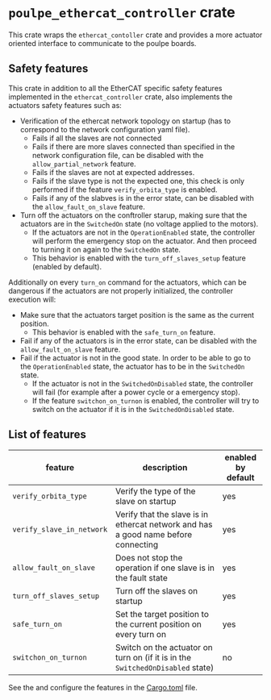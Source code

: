 # `poulpe_ethercat_controller` crate

This crate wraps the `ethercat_contoller` crate and provides a more actuator oriented interface to communicate to the poulpe boards. 

## Safety features


This crate in addition to all the EtherCAT specific safety features implemented in the `ethercat_controller` crate, also implements the actuators safety features such as:
- Verification of the ethercat network topology on startup (has to correspond to the network configuration yaml file).
    - Fails if all the slaves are not connected 
    - Fails if there are more slaves connected than specified in the network configuration file, can be disabled with the `allow_partial_network` feature.
    - Fails if the slaves are not at expected addresses.
    - Fails if the slave type is not the expected one, this check is only performed if the feature `verify_orbita_type` is enabled.
    - Fails if any of the slabves is in the error state, can be disabled with the `allow_fault_on_slave` feature.
- Turn off the actuators on the conftroller starup, making sure that the actuators are in the `SwitchedOn` state (no voltage applied to the motors).
    - If the actuators are not in the `OperationEnabled` state, the controller will perform the emergency stop on the actuator. And then proceed to turning it on again to the `SwitchedOn` state.
    - This behavior is enabled with the `turn_off_slaves_setup` feature (enabled by default).

Additionally on every `turn_on` command for the actuators, which can be dangerous if the actuators are not properly initialized, the controller execution will:

- Make sure that the actuators target position is the same as the current position. 
    - This behavior is enabled with the `safe_turn_on` feature.
- Fail if any of the actuators is in the error state, can be disabled with the `allow_fault_on_slave` feature.
- Fail if the actuator is not in the good state. In order to be able to go to the `OperationEnabled` state, the actuator has to be in the `SwitchedOn` state. 
    - If the actuator is not in the `SwitchedOnDisabled` state, the controller will fail (for example after a power cycle or a emergency stop). 
    - If the feature `switchon_on_turnon` is enabled, the controller will try to switch on the actuator if it is in the `SwitchedOnDisabled` state.

## List of features

feature | description | enabled by default
--- | --- | ---
`verify_orbita_type` | Verify the type of the slave on startup | yes
`verify_slave_in_network` | Verify that the slave is in ethercat network and has a good name before connecting | yes
`allow_fault_on_slave` | Does not stop the operation if one slave is in the fault state | yes
`turn_off_slaves_setup` | Turn off the slaves on startup | yes
`safe_turn_on` | Set the target position to the current position on every turn on | yes
`switchon_on_turnon` | Switch on the actuator on turn on (if it is in the `SwitchedOnDisabled` state) | no


See the and configure the features in the [Cargo.toml](Cargo.toml) file.